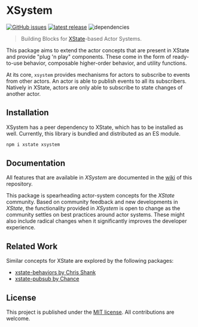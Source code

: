 # XSystem

[![GitHub issues](https://shields.io/github/issues-raw/christoph-fricke/xsystem?style=for-the-badge)](https://github.com/christoph-fricke/xsystem/issues)
[![latest release](https://shields.io/github/v/release/christoph-fricke/xsystem?style=for-the-badge)](https://github.com/christoph-fricke/xsystem/releases/latest)
![dependencies](https://img.shields.io/badge/dependencies-none-success?style=for-the-badge)

> Building Blocks for [XState](https://github.com/statelyai/xstate)-based Actor
> Systems.

This package aims to extend the actor concepts that are present in XState and
provide "plug 'n play" components. These come in the form of ready-to-use
behavior, composable higher-order behavior, and utility functions.

At its core, `xsystem` provides mechanisms for actors to subscribe to events
from other actors. An actor is able to publish events to all its subscribers.
Natively in XState, actors are only able to subscribe to state changes of
another actor.

## Installation

XSystem has a peer dependency to XState, which has to be installed as well.
Currently, this library is bundled and distributed as an ES module.

```bash
npm i xstate xsystem
```

## Documentation

All features that are available in _XSystem_ are documented in the
[wiki](https://github.com/christoph-fricke/xsystem/wiki) of this repository.

This package is spearheading actor-system concepts for the _XState_ community.
Based on community feedback and new developments in _XState_, the functionality
provided in _XSystem_ is open to change as the community settles on best
practices around actor systems. These might also include radical changes when it
significantly improves the developer experience.

## Related Work

Similar concepts for XState are explored by the following packages:

- [xstate-behaviors by Chris Shank](https://github.com/ChrisShank/xstate-behaviors)
- [xstate-pubsub by Chance](https://github.com/chanced/xstate-pubsub)

## License

This project is published under the [MIT license](./LICENSE). All contributions
are welcome.
